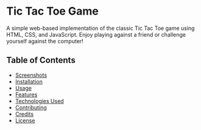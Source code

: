 # Tic Tac Toe Game
A simple web-based implementation of the classic Tic Tac Toe game using HTML, CSS, and JavaScript. Enjoy playing against a friend or challenge yourself against the computer!

## Table of Contents

- [Screenshots](#screenshots)
- [Installation](#installation)
- [Usage](#usage)
- [Features](#features)
- [Technologies Used](#technologies-used)
- [Contributing](#contributing)
- [Credits](#credits)
- [License](#license)
<!--
## Screenshots

![GameUI](gameUI.png)

## Installation

To run this Tic Tac Toe game locally, follow these steps:

1. Clone the repository:
```
git clone https://github.com/anandyelloju/tic-tac-toe.git
```
2. Navigate to the project directory:
```
cd tic-tac-toe
```
3. Open the '**index.html**' file in your web browser to start playing.

## Usage

- Click on the grid to place your X or O.
- The game alternates turns between Player 1 (X) and Player 2 (O).
- The first player to get three of their symbols in a row (horizontally, vertically, or diagonally) wins.

## Features

- Play against a friend locally.
- Simple and intuitive user interface.
- Responsive design for various screen sizes.

## Technologies Used

- **HTML:** Markup language for creating web pages.
- **CSS:** Stylesheet language for designing web pages.
- **JavaScript:** Scripting language for making the game interactive.

[![My Skills](https://skillicons.dev/icons?i=html,css,javascript,,vscode,github)](https://skillicons.dev)

## Contributing

Contributions are welcome! If you have any suggestions or improvements.

## Credits

- Inspired by the classic Tic Tac Toe game.
- Developed by [Anand Yelloju](https://github.com/anandyelloju).

## License

This project is licensed under the [MIT License](https://choosealicense.com/licenses/mit/) - see the [LICENSE](https://github.com/your-username/tic-tac-toe/blob/main/LICENSE) file for details.
-->
